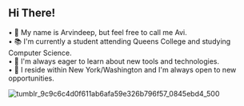 ## Hi There!

• 👋 My name is Arvindeep, but feel free to call me Avi.<br/>
• 📚 I'm currently a student attending Queens College and studying Computer Science.<br/>
• 🌟 I'm always eager to learn about new tools and technologies.<br/>
• 🗽 I reside within New York/Washington and I'm always open to new opportunities.<br/>


![tumblr_9c9c6c4d0f611ab6afa59e326b796f57_0845ebd4_500](https://github.com/ArvindeepSingh/ArvindeepSingh/assets/147825061/72b47a5a-1164-4210-97b8-d4fc11a7fcf7)

<!---
ArvindeepSingh/ArvindeepSingh is a ✨ special ✨ repository because its `README.md` (this file) appears on your GitHub profile.
You can click the Preview link to take a look at your changes.
--->
